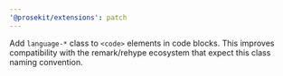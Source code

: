 ```yaml
---
'@prosekit/extensions': patch
---
```


Add `language-*` class to `<code>` elements in code blocks. This improves compatibility with the remark/rehype ecosystem that expect this class naming convention.
